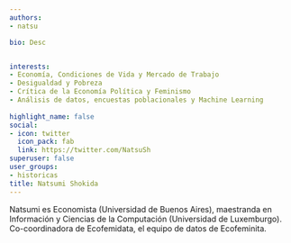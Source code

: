 ```yaml
---
authors:
- natsu

bio: Desc 


interests:
- Economía, Condiciones de Vida y Mercado de Trabajo
- Desigualdad y Pobreza 
- Crítica de la Economía Política y Feminismo 
- Análisis de datos, encuestas poblacionales y Machine Learning
  
highlight_name: false
social:
- icon: twitter
  icon_pack: fab
  link: https://twitter.com/NatsuSh
superuser: false
user_groups: 
- historicas
title: Natsumi Shokida
---
```



Natsumi es Economista (Universidad de Buenos Aires), maestranda en Información y Ciencias de la Computación (Universidad de Luxemburgo). Co-coordinadora de Ecofemidata, el equipo de datos de Ecofeminita.